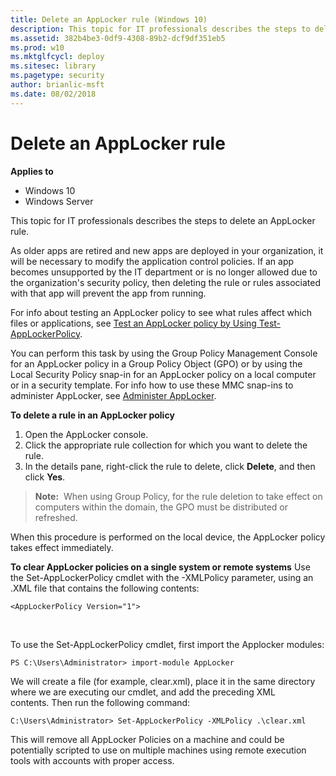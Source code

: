 ```yaml
---
title: Delete an AppLocker rule (Windows 10)
description: This topic for IT professionals describes the steps to delete an AppLocker rule.
ms.assetid: 382b4be3-0df9-4308-89b2-dcf9df351eb5
ms.prod: w10
ms.mktglfcycl: deploy
ms.sitesec: library
ms.pagetype: security
author: brianlic-msft
ms.date: 08/02/2018
---
```


# Delete an AppLocker rule

**Applies to**
 -   Windows 10 
 -   Windows Server

This topic for IT professionals describes the steps to delete an AppLocker rule.

As older apps are retired and new apps are deployed in your organization, it will be necessary to modify the application control policies. If an app becomes unsupported by the IT department or is no longer allowed due to the organization's security policy, then deleting the rule or rules associated with that app will prevent the app from running.

For info about testing an AppLocker policy to see what rules affect which files or applications, see [Test an AppLocker policy by Using Test-AppLockerPolicy](test-an-applocker-policy-by-using-test-applockerpolicy.md).

You can perform this task by using the Group Policy Management Console for an AppLocker policy in a Group Policy Object (GPO) or by using the Local Security Policy snap-in for an AppLocker policy on a local computer or in a security template. For info how to use these MMC snap-ins to administer 
AppLocker, see [Administer AppLocker](administer-applocker.md#bkmk-using-snapins).

**To delete a rule in an AppLocker policy**

1.  Open the AppLocker console.
2.  Click the appropriate rule collection for which you want to delete the rule.
3.  In the details pane, right-click the rule to delete, click **Delete**, and then click **Yes**.

>**Note:**  When using Group Policy, for the rule deletion to take effect on computers within the domain, the GPO must be distributed or refreshed.

When this procedure is performed on the local device, the AppLocker policy takes effect immediately.

**To clear AppLocker policies on a single system or remote systems**
Use the Set-AppLockerPolicy cmdlet with the -XMLPolicy parameter, using an .XML file that contains the following contents:

    <AppLockerPolicy Version="1">
      <RuleCollection Type="Exe" EnforcementMode="NotConfigured" />
      <RuleCollection Type="Msi" EnforcementMode="NotConfigured" />
      <RuleCollection Type="Script" EnforcementMode="NotConfigured" />
      <RuleCollection Type="Dll" EnforcementMode="NotConfigured" />
      <RuleCollection Type="Appx" EnforcementMode="NotConfigured" />
    </AppLockerPolicy>

To use the Set-AppLockerPolicy cmdlet, first import the Applocker modules:
    
    PS C:\Users\Administrator> import-module AppLocker

We will create a file (for example, clear.xml), place it in the same directory where we are executing our cmdlet, and add the preceding XML contents. Then run the following command:
    
    C:\Users\Administrator> Set-AppLockerPolicy -XMLPolicy .\clear.xml

This will remove all AppLocker Policies on a machine and could be potentially scripted to use on multiple machines using remote execution tools with accounts with proper access.
